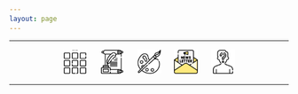 ```yaml
---
layout: page
---
```

<center>
<hr width="100%" size="3">
<div class="container">
        <a href="https://ellisjalia.com"><img src="/assets/icons/menu-bw.png" style="width:43px;height:43px;justify-content:center;display:inline-block;border:1px;margin: 0px 8px;padding:2px;"/></a>
        <a href="https://ellisjalia.com/essays"><img src="/assets/icons/quill-bw.png" style="width:43px;height:43px;justify-content:center;display:inline-block;border:1px;margin: 0px 8px;padding:2px;"/></a>
        <a href="https://ellisjalia.com/art"><img src="/assets/icons/paint-palette-bw.png" style="width:43px;height:43px;justify-content:center;display:inline-block;border:1px;margin: 0px 8px;padding:2px;"/></a>
        <a href="https://ellisjalia.com/newsletter"><img src="/assets/icons/newsletter.png" style="width:43px;height:43px;justify-content:center;display:inline-block;border:1px;margin: 0px 8px;padding:2px;"/></a>
        <a href="https://ellisjalia.com/about"><img src="/assets/icons/unknown-bw.png" style="width:43px;height:43px;justify-content:center;display:inline-block;border:1px;margin: 0px 8px;padding:2px;"/></a>
 </div>
  <hr width="100%" size="3">
  </center>

<!-- 🔒 Minimal Style -->
<style>
  #firebaseui-auth-container {
    margin: 60px auto;
    max-width: 400px;
    font-family: -apple-system, BlinkMacSystemFont, "Segoe UI", Roboto, "Helvetica Neue", Arial, sans-serif;
    text-align: center;
  }
</style>

<!-- FirebaseUI login form -->
<div id="firebaseui-auth-container"></div>

<!-- Premium content wrapper -->
<div id="auth-controlled-content" style="display: none;">
  <div id="premium-content" style="display: none; max-width: 400px; margin: 40px auto; text-align: center;">
    <h3>Premium Content</h3>
    <p>This is your exclusive members-only content.</p>
  </div>
</div>

<!-- Firebase & Stripe SDKs -->
<script src="https://www.gstatic.com/firebasejs/10.8.1/firebase-app-compat.js"></script>
<script src="https://www.gstatic.com/firebasejs/10.8.1/firebase-auth-compat.js"></script>
<script src="https://www.gstatic.com/firebasejs/10.8.1/firebase-firestore-compat.js"></script>
<script src="https://www.gstatic.com/firebasejs/10.8.1/firebase-functions-compat.js"></script>
<script src="https://www.gstatic.com/firebasejs/ui/6.0.2/firebase-ui-auth.js"></script>
<link rel="stylesheet" href="https://www.gstatic.com/firebasejs/ui/6.0.2/firebase-ui-auth.css" />
<script src="https://js.stripe.com/v3/"></script>

<!-- 🔧 Paywall Logic -->
<script>
  document.addEventListener("DOMContentLoaded", () => {
    const firebaseConfig = {
      apiKey: "AIzaSyDLRxkrPfPbskX2kyNgNMk4MDg-5volGTI",
      authDomain: "ellisjalia-db.firebaseapp.com",
      projectId: "ellisjalia-db",
      storageBucket: "ellisjalia-db.appspot.com",
      messagingSenderId: "269108432993",
      appId: "1:269108432993:web:93262054eb937faf789a20",
    };

    firebase.initializeApp(firebaseConfig);

    const auth = firebase.auth();
    const db = firebase.firestore();
    const functions = firebase.app().functions("europe-west2");
    const stripe = Stripe("pk_test_51RHASqEIRcgFdVmxdqinCh52Khs11e9HL2boBXeZrd2gBZaVhOx7vLaNcVELgoJMruZswd8tyjJgx5pyEt3LlOpe005GelRYPh");

    db.enableNetwork().catch(console.error);

    const ui = firebaseui.auth.AuthUI.getInstance() || new firebaseui.auth.AuthUI(auth);
    const loginBox = document.getElementById("firebaseui-auth-container");
    const premium = document.getElementById("premium-content");
    const contentWrapper = document.getElementById("auth-controlled-content");

    async function hasPaid(uid) {
      try {
        const snap = await db.collection("users").doc(uid).get();
        console.log("📄 Firestore user status:", snap.exists, snap.data());
        return snap.exists && snap.data().status === "active";
      } catch (err) {
        console.error("🚨 hasPaid() error:", err);
        return false;
      }
    }

    async function postLoginFlow(user) {
      loginBox.style.display = "none";

      const paid = await hasPaid(user.uid);
      if (paid) {
        premium.style.display = "block";
        contentWrapper.style.display = "block";
        console.log("✅ User is paid. Showing premium content.");
      } else {
        console.log("🚀 User is unpaid. Redirecting to Stripe Checkout...");
        document.body.innerHTML = "<p style='text-align:center;'>Redirecting to checkout...</p>";

        try {
          const createCheckout = functions.httpsCallable("createCheckoutSession");
          const { data } = await createCheckout({
            successUrl: window.location.origin + "/test",
            cancelUrl: window.location.origin + "/"
          });

          if (data?.url) {
            window.location.href = data.url;
          } else {
            alert("Could not start checkout.");
          }
        } catch (err) {
          console.error("🔥 Stripe error:", err);
          alert("Checkout failed: " + err.message);
        }
      }
    }

    auth.onAuthStateChanged((user) => {
      if (user) {
        postLoginFlow(user);
      } else {
        loginBox.style.display = "block";
        premium.style.display = "none";
        contentWrapper.style.display = "block";

        ui.start("#firebaseui-auth-container", {
          signInOptions: [firebase.auth.EmailAuthProvider.PROVIDER_ID],
          signInFlow: "popup",
          callbacks: {
            uiShown: () => {
              // Optional: relabel the login button
              setTimeout(() => {
                const label = document.querySelector('.firebaseui-title');
                if (label && label.textContent.includes('Sign in with email')) {
                  label.textContent = 'Sign in or sign up with email';
                }
              }, 100);
            },
            signInSuccessWithAuthResult: () => false
          }
        });
      }
    });
  });
</script>


